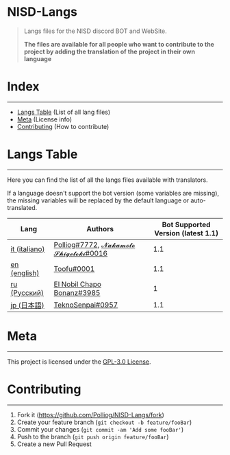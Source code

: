 # NISD-Langs
> Langs files for the NISD discord BOT and WebSite.
> 
> **The files are available for all people who want to contribute to the project by adding the translation of the project in their own language**

# Index
***
- [Langs Table](#Langs-Table) (List of all lang files)
- [Meta](#meta) (License info)
- [Contributing](#contributing) (How to contribute)

# Langs Table
***
Here you can find the list of all the langs files available with translators.

If a language doesn't support the bot version (some variables are missing), the missing variables will be replaced by the default language or auto-translated.

| Lang                                | Authors                                                                                                                  | Bot Supported Version (latest 1.1) |
|-------------------------------------|--------------------------------------------------------------------------------------------------------------------------|------------------------------------|
| [it (italiano)](./langs/lang.it.js) | [Polliog#7772](https://github.com/Polliog), [𝓝𝓪𝓴𝓪𝓶𝓸𝓽𝓸 𝓢𝓱𝓲𝓰𝓮𝓽𝓸𝓴𝓲#0016](https://github.com/Massimiliano2004) | 1.1                                |
| [en (english)](./langs/lang.en.js)  | [Toofu#0001](https://t.me/toofuchan)                                                                                     | 1.1                                |
| [ru (Pусский)](./langs/lang.ru.js)  | [El Nobil Chapo Bonanz#3985](https://github.com/ElNobilChapo)                                                            | 1                                  |
| [jp (日本語)](./langs/lang.jp.js)         | [TeknoSenpai#0957](https://github.com/TeknoSenpai/)                                                                      | 1.1                                  |

# Meta
***
This project is licensed under the [GPL-3.0 License](LICENSE).

# Contributing
***

1. Fork it (<https://github.com/Polliog/NISD-Langs/fork>)
2. Create your feature branch (`git checkout -b feature/fooBar`)
3. Commit your changes (`git commit -am 'Add some fooBar'`)
4. Push to the branch (`git push origin feature/fooBar`)
5. Create a new Pull Request
